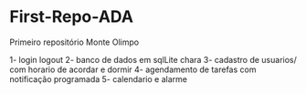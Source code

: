 # First-Repo-ADA
Primeiro repositório Monte Olimpo

1- login logout
2- banco de dados em sqlLite chara
3- cadastro de usuarios/ com horario de acordar e dormir
4- agendamento de tarefas com notificação programada
5- calendario e alarme
